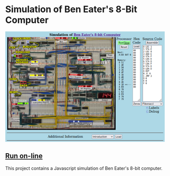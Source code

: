 # Simulation of Ben Eater's 8-Bit Computer

![Simulation Snapshot](/images/Simulation_Ben_Eater_with_Labels.png?raw=true "Simulation Snapshot")
## [Run on-line](https://bobkuczewski.github.io/SimulationOfBenEater8Bit/)

This project contains a Javascript simulation of Ben Eater's 8-bit computer.

